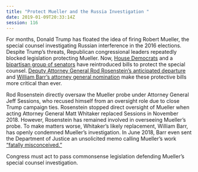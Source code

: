 ```yaml
---
title: "Protect Mueller and the Russia Investigation "
date: 2019-01-09T20:33:14Z
session: 116
---
```

For months, Donald Trump has floated the idea of firing Robert Mueller, the special counsel investigating Russian interference in the 2016 elections. Despite Trump’s threats, Republican congressional leaders repeatedly blocked legislation protecting Mueller. Now, [House Democrats](https://www.washingtonpost.com/powerpost/house-dems-begin-scrutiny-of-trump-with-a-bill-to-protect-the-special-counsel/2019/01/03/0b8bfd22-0f9f-11e9-84fc-d58c33d6c8c7_story.html?noredirect=on&utm_term=.dda76420e44a) and a [bipartisan group of senators](https://www.rollcall.com/news/congress/mueller-protection-bill-reintroduced-senate-still-no-prospects-floor-time) have reintroduced bills to protect the special counsel. [Deputy Attorney General Rod Rosenstein’s anticipated departure](https://www.nbcnews.com/politics/justice-department/rod-rosenstein-plans-leave-justice-department-after-new-attorney-general-n956571) and [William Barr’s attorney general nomination](https://www.businessinsider.com/william-barr-memo-mueller-investigation-legally-insupportable-2018-12) make these protective bills more critical than ever. 

Rod Rosenstein directly oversaw the Mueller probe under Attorney General Jeff Sessions, who recused himself from an oversight role due to close Trump campaign ties. Rosenstein stopped direct oversight of Mueller when acting Attorney General Matt Whitaker replaced Sessions in November 2018. However, Rosenstein has remained involved in overseeing Mueller’s probe. To make matters worse, Whitaker’s likely replacement, William Barr, has openly condemned Mueller’s investigation. In June 2018, Barr even sent the Department of Justice an unsolicited memo calling Mueller’s work [“fatally misconceived.”](https://www.wsj.com/articles/trumps-attorney-general-pick-criticized-an-aspect-of-mueller-probe-in-memo-to-justice-department-11545275973)

 Congress must act to pass commonsense legislation defending Mueller’s special counsel investigation. 

